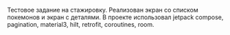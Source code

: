Тестовое задание на стажировку. Реализован экран со списком покемонов и экран с деталями. В проекте использовал jetpack compose, pagination, material3, hilt, retrofit, coroutines, room.
